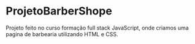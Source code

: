 # ProjetoBarberShope
 Projeto feito no curso formação full stack JavaScript, onde criamos uma pagina de barbearia utilizando HTML e CSS.
